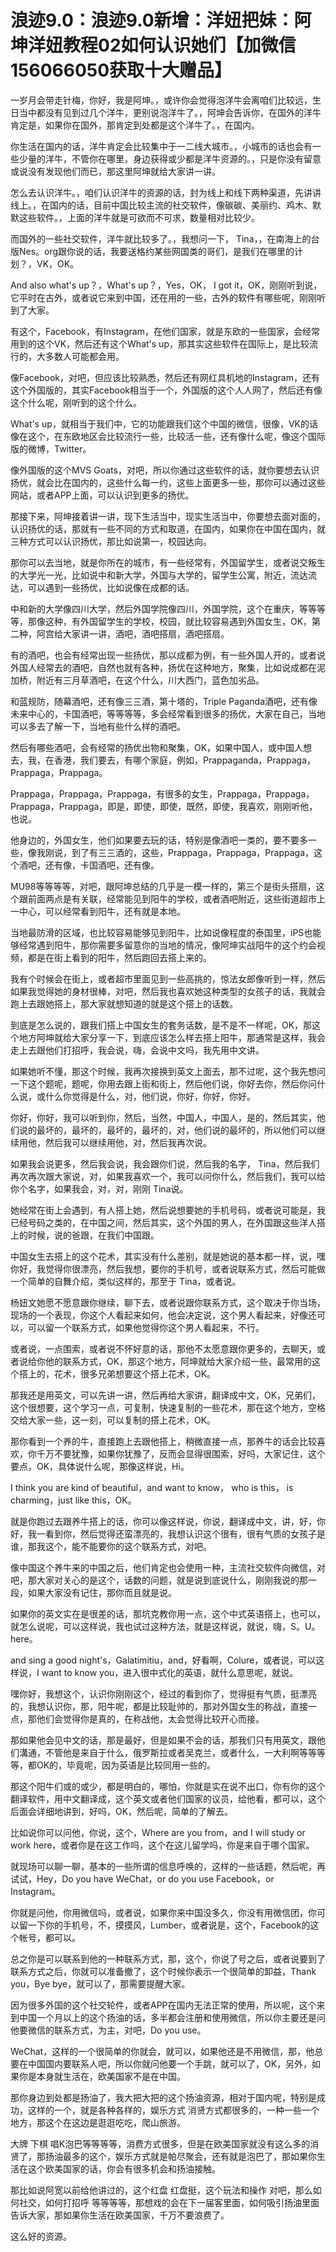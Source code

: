 # 浪迹9.0：浪迹9.0新增：洋妞把妹：阿坤洋妞教程02如何认识她们【加微信156066050获取十大赠品】

一岁月会带走针梅，你好，我是阿坤。，或许你会觉得泡洋牛会离咱们比较远，生日当中都没有见到过几个洋牛，更别说泡洋牛了。，阿坤会告诉你，在国外的洋牛肯定是，如果你在国外，那肯定到处都是这个洋牛了。，在国内。

你生活在国内的话，洋牛肯定会比较集中于一二线大城市。，小城市的话也会有一些少量的洋牛，不管你在哪里，身边获得或少都是洋牛资源的。，只是你没有留意或说没有发现他们而已，那这里阿坤就给大家讲一讲。

怎么去认识洋牛。，咱们认识洋牛的资源的话，封为线上和线下两种渠道，先讲讲线上。，在国内的话，目前中国比较主流的社交软件，像碳碳、美丽约、鸡木、默默这些软件。，上面的洋牛就是可欲而不可求，数量相对比较少。

而国外的一些社交软件，洋牛就比较多了。，我想问一下， Tina，，在南海上的台版Nes。org跟你说的话，我要送格约某些网国类的哥们，是我们在哪里的计划？，VK，OK。

And also what's up？，What's up？，Yes，OK， I got it，OK，刚刚听到说，它平时在古外，或者说它来到中国，还在用的一些，古外的软件有哪些呢，刚刚听到了大家。

有这个，Facebook，有Instagram，在他们国家，就是东欧的一些国家，会经常用到的这个VK，然后还有这个What's up，那其实这些软件在国际上，是比较流行的，大多数人可能都会用。

像Facebook，对吧，但应该比较熟悉，然后还有网红具机地的Instagram，还有这个外国版的，其实Facebook相当于一个，外国版的这个人人网了，然后还有像这个什么呢，刚听到的这个什么。

What's up，就相当于我们中，它的功能跟我们这个中国的微信，很像，VK的话像在这个，在东欧地区会比较流行一些，比较活一些，还有像什么呢，像这个国际版的微博，Twitter。

像外国版的这个MVS Goats，对吧，所以你通过这些软件的话，就你要想去认识扬优，就会比在国内的，这些什么每一约，这些上面更多一些，那你可以通过这些网站，或者APP上面，可以认识到更多的扬优。

那接下来，阿坤接着讲一讲，现下生活当中，现实生活当中，你要想去面对面的，认识扬优的话，那就有一些不同的方式和取道，在国内，如果你在中国在国内，就三种方式可以认识扬优，那比如说第一，校园达向。

那你可以去当地，就是你所在的城市，有一些经常有，外国留学生，或者说交叛生的大学光一光，比如说中和新大学，外国与大学的，留学生公寓，附近，流达流达，可以遇到一些扬优，比如说像在成都的话。

中和新的大学像四川大学，然后外国学院像四川，外国学院，这个在重庆，等等等等，那像这种，有外国留学生的学校，校园，就比较容易遇到外国女生，OK，第二种，阿宫给大家讲一讲，酒吧，酒吧搭扇，酒吧搭扇。

有的酒吧，也会有经常出现一些扬优，那以成都为例，有一些外国人开的，或者说外国人经常去的酒吧，自然也就有各种，扬优在这种地方，聚集，比如说成都在泥加桥，附近有三月草酒吧，在这个什么，川大西门，蓝色加劣品。

和蓝规防，随幕酒吧，还有像三三酒，第十塔的，Triple Paganda酒吧，还有像未来中心的，卡国酒吧，等等等等，多会经常看到很多的扬优，大家在自己，当地可以多去了解一下，当地有些什么样的酒吧。

然后有哪些酒吧，会有经常的扬优出物和聚集，OK，如果中国人，或中国人想去，我，在香港，我们要去，有哪个家庭，例如，Prappaganda，Prappaga，Prappaga，Prappaga。

Prappaga，Prappaga，Prappaga，有很多的女生，Prappaga，Prappaga，Prappaga，Prappaga，即是，即使，即使，既然，即使，我喜欢，刚刚听他，也说。

他身边的，外国女生，他们如果要去玩的话，特别是像酒吧一类的，要不要多一些，像我刚说，到了有三三酒的，这些，Prappaga，Prappaga，Prappaga，这个酒吧，还有像，卡国酒吧，还有像。

MU98等等等等，对吧，跟阿坤总结的几乎是一模一样的，第三个是街头搭扇，这个跟前面两点是有关联，经常能见到阳牛的学校，或者酒吧附近，这些街道超市上一中心，可以经常看到阳牛，还有就是本地。

当地最防滑的区域，也比较容易能够见到阳牛，比如说像程度的泰国里，iPS也能够经常遇到阳牛，那你需要多留意你的当地的情况，像阿坤实战阳牛的这个约会视频，都是在街上看到的阳牛，然后跑回去搭上来的。

我有个时候会在街上，或者超市里面见到一些高挑的，惊法女郎像听到一样，然后如果我觉得她的身材很棒，对吧，然后我也喜欢她这种类型的女孩子的话，我就会跑上去跟她搭上，那大家就想知道的就是这个搭上的话数。

到底是怎么说的，跟我们搭上中国女生的套务话数，是不是不一样呢，OK，那这个地方阿坤就给大家分享一下，到底应该怎么样去搭上阳牛，那通常是这样，我会走上去跟他们打招呼，我会说，嗨，会说中文吗，我先用中文讲。

如果她听不懂，那这个时候，我再次接换到英文上面去，那不过呢，这个我先想问一下这个题呢，题呢，你用去跟上街和街上，然后他们说，你好去你，然后你问什么说，或什么你觉得是什么，对，他们说，你好，你好，你好。

你好，你好，我可以听到你，然后，当然，中国人，中国人，是的，然后其实，他们说的最坏的，最坏的，最坏的，最坏的，对，他们说的最坏的，所以他们可以继续用他，然后我可以继续用他，对，然后我再次说。

如果我会说更多，然后我会说，我会跟你们说，然后我的名字， Tina，然后我们再次再次跟大家说，对，如果我喜欢一个，我可以问你什么，然后我们，我可以给你个名字，如果我会，对，对，刚刚 Tina说。

她经常在街上会遇到，有人搭上她，然后说想要她的手机号码，或者说可能是，我已经号码之类的，在中国之间，然后其实，这个外国的男人，在外国跟这些洋人搭上的时候，说的爸跟，在我们中国跟。

中国女生去搭上的这个花术，其实没有什么差别，就是她说的基本都一样，说，嘿你好，我觉得你很漂亮，然后我想，要你的手机号，或者说联系方式，然后可能做一个简单的自舞介绍，类似这样的，那至于 Tina，或者说。

杨妞文她愿不愿意跟你继续，聊下去，或者说跟你联系方式，这个取决于你当场，现场的一个表现，你这个人看起来如何，他会决定说，这个男人看起来，好像还可以，可以留一个联系方式，如果他觉得你这个男人看起来，不行。

或者说，一点围索，或者说不怀好意的话，那他不太愿意跟你更多的，去聊天，或者说给你他的联系方式，OK，那这个地方，阿坤就给大家介绍一些，最常用的这个搭上的，花术，很多兄弟想要这个搭上花术，OK。

那我还是用英文，可以先讲一讲，然后再给大家讲，翻译成中文，OK，兄弟们，这个很想要，这个学习一点，可复制，快速复制的一些花术，那在这个地方，空格交给大家一些，这一刻，可以复制的搭上花术，OK。

那你看到一个养的牛，直接跑上去跟他搭上，稍微直接一点，那养牛的话会比较喜欢，你千万不要犹豫，如果你犹豫了，反而会显得很围索，好吗，大家记住，这个要点，OK，具体说什么呢，那像这样说，Hi。

I think you are kind of beautiful，and want to know， who is this， is charming，just like this，OK。

就是你跑过去跟养牛搭上的话，你可以像这样说，你说，翻译成中文，讲，好，你好，我一看到你，然后觉得还蛮漂亮的，我想认识这个很有，很有气质的女孩子是谁，那我这个，能不能要你的这个联系方式，对吧。

像中国这个养牛来的中国之后，他们肯定也会使用一种，主流社交软件向微信，对吧，那大家对关心的是这个，话数的问题，就是说到底说什么，刚刚我说的那一段，如果大家没有记住，那你而且就是说。

如果你的英文实在是很差的话，那坑克教你用一点，这个中式英语搭上，也可以，就怎么说呢，可以这样说，我也试过这种方法，就是这样说，就说，嗨，S。U。 here。

and sing a good night's，Galatimitiu，and，好看啊，Colure，或者说，可以这样说，I want to know you，进入很中式化的英语，就什么意思呢，就说。

嘿你好，我想这个，认识你刚刚这个，经过的看到你了，觉得挺有气质，挺漂亮的，我想认识你，那，阳牛呢，都是比较耻帅的，那对外国女生的称战，直接一点，那他们会觉得你是真的，在称战他，太会觉得比较开心而接。

那如果他会见中文的话，那是最好，但是如果不会的话，那我们只有用英文，跟他们溝通，不管他是来自于什么，俄罗斯拉或者吴克兰，或者什么，一大利啊等等等等，都OK的，毕竟呢，因为英语是比较同用一些的。

那这个阳牛们或的或少，都是明白的，哪怕，你就是实在说不出口，你有你的这个翻译软件，用中文翻译成，这个英文或者他们国家的议员，给他看，都可以，这个后面会详细地讲到，好吗，OK，然后呢，简单的了解去。

比如说你可以问他，你说，这个，Where are you from，and I will study or work here，或者你是在这工作吗，这个在这儿留学吗，你是来自于哪个国家。

就现场可以聊一聊，基本的一些所谓的信息呼唤的，这样的一些话题，然后呢，再试试，Hey，Do you have WeChat，or do you use Facebook，or Instagram。

你就是问他，你用微信吗，或者说，如果你来中国没多久，你没有用微信团，你可以留一下你的手机号，不，摸摸风，Lumber，或者说是，这个，Facebook的这个帐号，都可以。

总之你是可以联系到他的一种联系方式，那，这个，你说了号之后，或者说要到了联系方式之后，你就可以准备撤了，这个时候你表示一个很简单的卸益，Thank you，Bye bye，就可以了，那需要提醒大家。

因为很多外国的这个社交轮件，或者APP在国内无法正常的使用，所以呢，这个来到中国一个月以上的这个扬油的话，多半都会注册和使用微信，所以你主要还是问他要微信的联系方式，为主，对吧，Do you use。

WeChat，这样的一个很简单的你就会，就可以，如果他还是不用微信，那，他总要在中国国内要联系人吧，所以你就问他要一个手跳，就可以了，OK，另外，如果你是本身就生活在，欧美国家不是在中国。

那你身边到处都是扬油了，我大把大把的这个扬油资源，相对于国内呢，特别是成功，这样的一个，就是各种各样的，娱乐方式 消贤方式都很多的，一种一些一个地方，那这个在这边是逛逛吃吃，爬山旅游。

大牌 下棋 唱K泡巴等等等等，消费方式很多，但是在欧美国家就没有这么多的消贤了，那扬油最多的这个，娱乐方式就是帕尽聚会，还有就是泡巴了，那如果你生活在这个欧美国家的话，你会有很多机会和扬油接触。

那比如说阿宽以前给他讲过的，这个红盘 红盘挺，这个玩法和操作 对吧，那么如何社交，如何打招呼 等等等等，那想戏的会在下一届客里面，如何吸引扬油里面告诉大家，那如果你生活在欧美国家，千万不要浪费了。

这么好的资源。